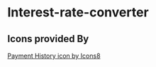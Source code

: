 # Interest-rate-converter

## Icons provided By
[Payment History icon by Icons8](https://icons8.com)
